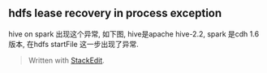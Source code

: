 ## hdfs lease recovery in process exception

hive on spark 出现这个异常, 如下图, hive是apache hive-2.2, spark 是cdh 1.6 版本, 在hdfs startFile 这一步出现了异常. 


> Written with [StackEdit](https://stackedit.io/).
<!--stackedit_data:
eyJoaXN0b3J5IjpbMTAwMTE2NDYwOCw3MzA5OTgxMTZdfQ==
-->